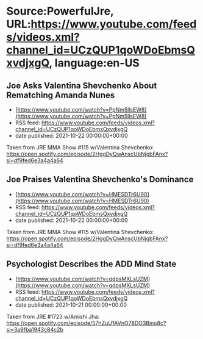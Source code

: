 # Source:PowerfulJre, URL:https://www.youtube.com/feeds/videos.xml?channel_id=UCzQUP1qoWDoEbmsQxvdjxgQ, language:en-US

## Joe Asks Valentina Shevchenko About Rematching Amanda Nunes
 - [https://www.youtube.com/watch?v=PpNm5llsEW8](https://www.youtube.com/watch?v=PpNm5llsEW8)
 - RSS feed: https://www.youtube.com/feeds/videos.xml?channel_id=UCzQUP1qoWDoEbmsQxvdjxgQ
 - date published: 2021-10-22 00:00:00+00:00

Taken from JRE MMA Show #115 w/Valentina Shevchenko:
https://open.spotify.com/episode/2HggDyQwAnscUbNjgbFAnx?si=df9fed6e3a4a4a64

## Joe Praises Valentina Shevchenko's Dominance
 - [https://www.youtube.com/watch?v=HMESDTr6U90](https://www.youtube.com/watch?v=HMESDTr6U90)
 - RSS feed: https://www.youtube.com/feeds/videos.xml?channel_id=UCzQUP1qoWDoEbmsQxvdjxgQ
 - date published: 2021-10-22 00:00:00+00:00

Taken from JRE MMA Show #115 w/Valentina Shevchenko:
https://open.spotify.com/episode/2HggDyQwAnscUbNjgbFAnx?si=df9fed6e3a4a4a64

## Psychologist Describes the ADD Mind State
 - [https://www.youtube.com/watch?v=qdpsMXLsUZM](https://www.youtube.com/watch?v=qdpsMXLsUZM)
 - RSS feed: https://www.youtube.com/feeds/videos.xml?channel_id=UCzQUP1qoWDoEbmsQxvdjxgQ
 - date published: 2021-10-21 00:00:00+00:00

Taken from JRE #1723 w/Amishi Jha:
https://open.spotify.com/episode/57hZuU1AVnO78DO3Bjno8c?si=3a9fba1943c84c2b

